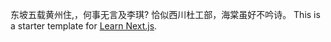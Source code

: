 东坡五载黄州住,，何事无言及李琪? 
恰似西川杜工部，海棠虽好不吟诗。
This is a starter template for [Learn Next.js](https://nextjs.org/learn).
